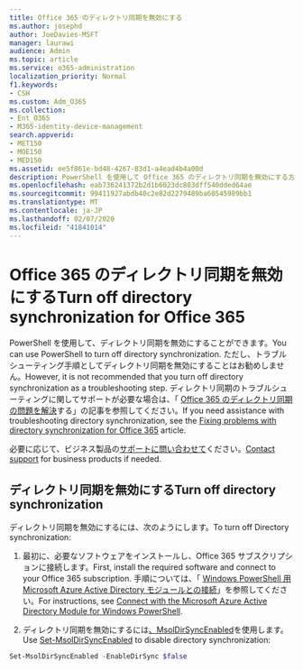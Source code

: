 ```yaml
---
title: Office 365 のディレクトリ同期を無効にする
ms.author: josephd
author: JoeDavies-MSFT
manager: laurawi
audience: Admin
ms.topic: article
ms.service: o365-administration
localization_priority: Normal
f1.keywords:
- CSH
ms.custom: Adm_O365
ms.collection:
- Ent_O365
- M365-identity-device-management
search.appverid:
- MET150
- MOE150
- MED150
ms.assetid: ee5f861e-bd48-4267-83d1-a4ead4b4a00d
description: PowerShell を使用して Office 365 のディレクトリ同期を無効にする方法について説明します。
ms.openlocfilehash: eab736241372b2d1b6023dc803dff540dded64ae
ms.sourcegitcommit: 99411927abdb40c2e82d2279489ba60545989bb1
ms.translationtype: MT
ms.contentlocale: ja-JP
ms.lasthandoff: 02/07/2020
ms.locfileid: "41841014"
---
```

# <a name="turn-off-directory-synchronization-for-office-365"></a><span data-ttu-id="e1f6d-103">Office 365 のディレクトリ同期を無効にする</span><span class="sxs-lookup"><span data-stu-id="e1f6d-103">Turn off directory synchronization for Office 365</span></span>
<span data-ttu-id="e1f6d-104">PowerShell を使用して、ディレクトリ同期を無効にすることができます。</span><span class="sxs-lookup"><span data-stu-id="e1f6d-104">You can use PowerShell to turn off directory synchronization.</span></span> <span data-ttu-id="e1f6d-105">ただし、トラブルシューティング手順としてディレクトリ同期を無効にすることはお勧めしません。</span><span class="sxs-lookup"><span data-stu-id="e1f6d-105">However, it is not recommended that you turn off directory synchronization as a troubleshooting step.</span></span> <span data-ttu-id="e1f6d-106">ディレクトリ同期のトラブルシューティングに関してサポートが必要な場合は、「 [Office 365 のディレクトリ同期の問題を解決](fix-problems-with-directory-synchronization.md)する」の記事を参照してください。</span><span class="sxs-lookup"><span data-stu-id="e1f6d-106">If you need assistance with troubleshooting directory synchronization, see the [Fixing problems with directory synchronization for Office 365](fix-problems-with-directory-synchronization.md) article.</span></span> 
  
<span data-ttu-id="e1f6d-107">必要に応じて、ビジネス製品の[サポートに問い合わせて](https://support.office.com/article/32a17ca7-6fa0-4870-8a8d-e25ba4ccfd4b)ください。</span><span class="sxs-lookup"><span data-stu-id="e1f6d-107">[Contact support](https://support.office.com/article/32a17ca7-6fa0-4870-8a8d-e25ba4ccfd4b) for business products if needed.</span></span>
  
## <a name="turn-off-directory-synchronization"></a><span data-ttu-id="e1f6d-108">ディレクトリ同期を無効にする</span><span class="sxs-lookup"><span data-stu-id="e1f6d-108">Turn off directory synchronization</span></span>  
<span data-ttu-id="e1f6d-109">ディレクトリ同期を無効にするには、次のようにします。</span><span class="sxs-lookup"><span data-stu-id="e1f6d-109">To turn off Directory synchronization:</span></span>
  
1. <span data-ttu-id="e1f6d-110">最初に、必要なソフトウェアをインストールし、Office 365 サブスクリプションに接続します。</span><span class="sxs-lookup"><span data-stu-id="e1f6d-110">First, install the required software and connect to your Office 365 subscription.</span></span> <span data-ttu-id="e1f6d-111">手順については、「 [Windows PowerShell 用 Microsoft Azure Active Directory モジュールとの接続](https://docs.microsoft.com/office365/enterprise/powershell/connect-to-office-365-powershell#connect-with-the-microsoft-azure-active-directory-module-for-windows-powershell)」を参照してください。</span><span class="sxs-lookup"><span data-stu-id="e1f6d-111">For instructions, see [Connect with the Microsoft Azure Active Directory Module for Windows PowerShell](https://docs.microsoft.com/office365/enterprise/powershell/connect-to-office-365-powershell#connect-with-the-microsoft-azure-active-directory-module-for-windows-powershell).</span></span>
    
2. <span data-ttu-id="e1f6d-112">ディレクトリ同期を無効にするには[、MsolDirSyncEnabled](https://go.microsoft.com/fwlink/p/?LinkId=821939)を使用します。</span><span class="sxs-lookup"><span data-stu-id="e1f6d-112">Use [Set-MsolDirSyncEnabled](https://go.microsoft.com/fwlink/p/?LinkId=821939) to disable directory synchronization:</span></span> 
    
  ```powershell
  Set-MsolDirSyncEnabled -EnableDirSync $false
  ```
